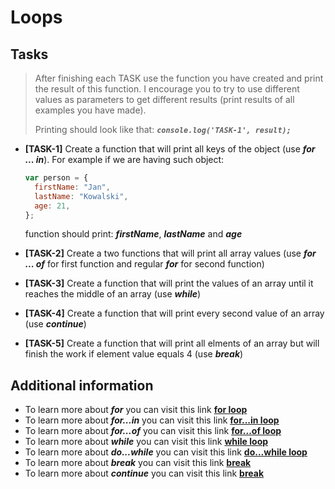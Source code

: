 # Loops

## Tasks

> After finishing each TASK use the function you have created and print the result of this function. I encourage you to try to use different values as parameters to get different results (print results of all examples you have made).
>
> Printing should look like that: **_`console.log('TASK-1', result);`_**

- **[TASK-1]** Create a function that will print all keys of the object (use **_for ... in_**). For example if we are having such object:

  ```javascript
  var person = {
    firstName: "Jan",
    lastName: "Kowalski",
    age: 21,
  };
  ```

  function should print: **_firstName_**, **_lastName_** and **_age_**

- **[TASK-2]** Create a two functions that will print all array values (use **_for ... of_** for first function and regular **_for_** for second function)
- **[TASK-3]** Create a function that will print the values of an array until it reaches the middle of an array (use **_while_**)
- **[TASK-4]** Create a function that will print every second value of an array (use **_continue_**)
- **[TASK-5]** Create a function that will print all elments of an array but will finish the work if element value equals 4 (use **_break_**)

## Additional information

- To learn more about **_for_** you can visit this link **[for loop](https://developer.mozilla.org/en-US/docs/Web/JavaScript/Reference/Statements/for)**
- To learn more about **_for...in_** you can visit this link **[for...in loop](https://developer.mozilla.org/en-US/docs/Web/JavaScript/Reference/Statements/for...in)**
- To learn more about **_for...of_** you can visit this link **[for...of loop](https://developer.mozilla.org/en-US/docs/Web/JavaScript/Reference/Statements/for...of)**
- To learn more about **_while_** you can visit this link **[while loop](https://developer.mozilla.org/en-US/docs/Web/JavaScript/Reference/Statements/while)**
- To learn more about **_do...while_** you can visit this link **[do...while loop](https://developer.mozilla.org/en-US/docs/Web/JavaScript/Reference/Statements/do...while)**
- To learn more about **_break_** you can visit this link **[break](https://developer.mozilla.org/en-US/docs/Web/JavaScript/Reference/Statements/break)**
- To learn more about **_continue_** you can visit this link **[break](https://developer.mozilla.org/en-US/docs/Web/JavaScript/Reference/Statements/continue)**
